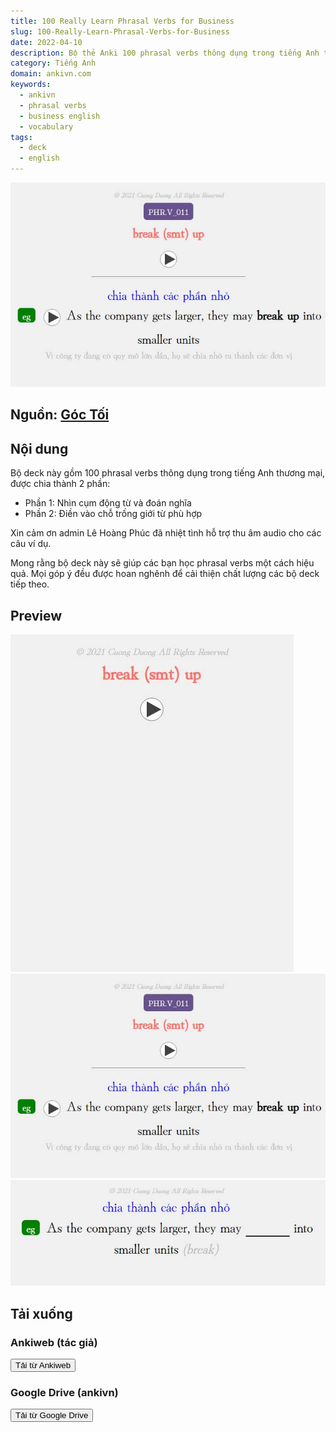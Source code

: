```yaml
---
title: 100 Really Learn Phrasal Verbs for Business
slug: 100-Really-Learn-Phrasal-Verbs-for-Business
date: 2022-04-10
description: Bộ thẻ Anki 100 phrasal verbs thông dụng trong tiếng Anh thương mại, giúp học từ vựng hiệu quả.
category: Tiếng Anh
domain: ankivn.com
keywords:
  - ankivn
  - phrasal verbs
  - business english
  - vocabulary
tags:
  - deck
  - english
---
```


![](../../static/images/Pasted-image-20241219015620.webp)

<!--truncate-->

## Nguồn: [Góc Tối](https://www.facebook.com/groups/ankivocabulary/posts/1141303989962590/)

## Nội dung

Bộ deck này gồm 100 phrasal verbs thông dụng trong tiếng Anh thương mại, được chia thành 2 phần:

- Phần 1: Nhìn cụm động từ và đoán nghĩa
- Phần 2: Điền vào chỗ trống giới từ phù hợp

Xin cảm ơn admin Lê Hoàng Phúc đã nhiệt tình hỗ trợ thu âm audio cho các câu ví dụ.

Mong rằng bộ deck này sẽ giúp các bạn học phrasal verbs một cách hiệu quả. Mọi góp ý đều được hoan nghênh để cải thiện chất lượng các bộ deck tiếp theo.

## Preview

![](../../static/images/Pasted-image-20241219015600.webp)
![](../../static/images/Pasted-image-20241219015620.webp)
![](../../static/images/Pasted-image-20241219015638.webp)

## Tải xuống

### Ankiweb (tác giả)

<div style={{display: 'flex', justifyContent: 'left', gap: '20px'}}>
  <a href="https://ankiweb.net/shared/info/1383764229">
    <button class="buttonPrimary" type="button">Tải từ Ankiweb</button>
  </a>
</div>

### Google Drive (ankivn)

<div style={{display: 'flex', justifyContent: 'left', gap: '20px'}}>
  <a href="https://drive.google.com/file/d/1Bij8rAiNCBEXxug2Lt8gJEpaEb4v4K5B/view?usp=sharing">
    <button class="buttonPrimary" type="button">Tải từ Google Drive</button>
  </a>
</div>
